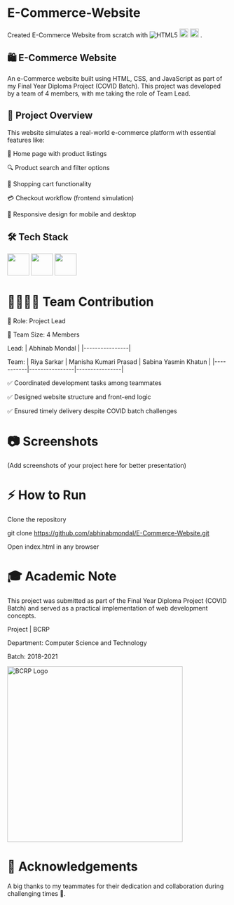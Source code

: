 # E-Commerce-Website

Created E-Commerce Website from scratch with ![HTML5](https://img.shields.io/badge/HTML5-E34F26?style=flat&logo=html5&logoColor=white) <img src="https://cdn.jsdelivr.net/gh/devicons/devicon/icons/css3/css3-original.svg" width="20px"/> <img src="https://cdn.jsdelivr.net/gh/devicons/devicon/icons/javascript/javascript-original.svg" width="20px"/> .

## 🛍️ E-Commerce Website

An e-Commerce website built using HTML, CSS, and JavaScript as part of my Final Year Diploma Project (COVID Batch).
This project was developed by a team of 4 members, with me taking the role of Team Lead.

## 🚀 Project Overview

This website simulates a real-world e-commerce platform with essential features like:

🏪 Home page with product listings

🔍 Product search and filter options

🛒 Shopping cart functionality

💳 Checkout workflow (frontend simulation)

📱 Responsive design for mobile and desktop

 ## 🛠 Tech Stack

<img src="https://cdn.jsdelivr.net/gh/devicons/devicon/icons/html5/html5-original.svg" width="50px"/> <img src="https://cdn.jsdelivr.net/gh/devicons/devicon/icons/css3/css3-original.svg" width="50px"/> <img src="https://cdn.jsdelivr.net/gh/devicons/devicon/icons/javascript/javascript-original.svg" width="50px"/>


# 👨‍👩‍👧‍👦 Team Contribution

📌 Role: Project Lead

👥 Team Size: 4 Members

 Lead:
| Abhinab Mondal | 
|----------------|

Team:
| Riya Sarkar | Manisha Kumari Prasad | Sabina Yasmin Khatun | 
|-----------|----------------|----------------|


✅ Coordinated development tasks among teammates

✅ Designed website structure and front-end logic

✅ Ensured timely delivery despite COVID batch challenges

# 📷 Screenshots

(Add screenshots of your project here for better presentation)

# ⚡ How to Run

Clone the repository

git clone https://github.com/abhinabmondal/E-Commerce-Website.git


Open index.html in any browser

# 🎓 Academic Note

This project was submitted as part of the Final Year Diploma Project (COVID Batch) and served as a practical implementation of web development concepts.

Project | BCRP

Department: Computer Science and Technology

Batch: 2018-2021

<img width="400" height="400" alt="BCRP Logo" src="https://github.com/user-attachments/assets/c717982b-43e7-449b-b60a-10482086629d" />

# 🤝 Acknowledgements

A big thanks to my teammates for their dedication and collaboration during challenging times 🙌.



